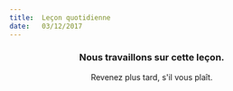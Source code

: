 ```yaml
---
title:  Leçon quotidienne
date:   03/12/2017
---
```


### <center>Nous travaillons sur cette leçon.</center>
<center>Revenez plus tard, s'il vous plaît.</center>